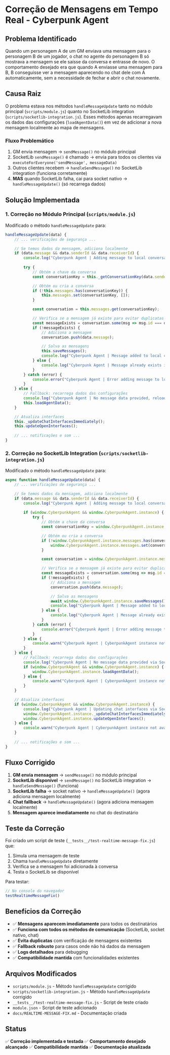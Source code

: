 # Correção de Mensagens em Tempo Real - Cyberpunk Agent

## Problema Identificado

Quando um personagem A de um GM enviava uma mensagem para o personagem B de um jogador, o chat no agente do personagem B só mostrava a mensagem se ele saísse da conversa e entrasse de novo. O comportamento desejado era que quando A enviasse uma mensagem para B, B conseguisse ver a mensagem aparecendo no chat dele com A automaticamente, sem a necessidade de fechar e abrir o chat novamente.

## Causa Raiz

O problema estava nos métodos `handleMessageUpdate` tanto no módulo principal (`scripts/module.js`) quanto no SocketLib integration (`scripts/socketlib-integration.js`). Esses métodos apenas recarregavam os dados das configurações (`loadAgentData()`) em vez de adicionar a nova mensagem localmente ao mapa de mensagens.

### Fluxo Problemático

1. GM envia mensagem → `sendMessage()` no módulo principal
2. SocketLib `sendMessage()` é chamado → envia para todos os clientes via `executeForEveryone('sendMessage', messageData)`
3. Outros clientes recebem → `handleSendMessage()` no SocketLib integration (funciona corretamente)
4. **MAS** quando SocketLib falha, cai para socket nativo → `handleMessageUpdate()` (só recarrega dados)

## Solução Implementada

### 1. Correção no Módulo Principal (`scripts/module.js`)

Modificado o método `handleMessageUpdate` para:

```javascript
handleMessageUpdate(data) {
    // ... verificações de segurança ...

    // Se temos dados da mensagem, adiciona localmente
    if (data.message && data.senderId && data.receiverId) {
        console.log("Cyberpunk Agent | Adding message to local conversation:", data.message);
        
        try {
            // Obtém a chave da conversa
            const conversationKey = this._getConversationKey(data.senderId, data.receiverId);

            // Obtém ou cria a conversa
            if (!this.messages.has(conversationKey)) {
                this.messages.set(conversationKey, []);
            }

            const conversation = this.messages.get(conversationKey);

            // Verifica se a mensagem já existe para evitar duplicatas
            const messageExists = conversation.some(msg => msg.id === data.message.id);
            if (!messageExists) {
                // Adiciona a mensagem
                conversation.push(data.message);

                // Salva as mensagens
                this.saveMessages();
                console.log("Cyberpunk Agent | Message added to local conversation successfully");
            } else {
                console.log("Cyberpunk Agent | Message already exists in conversation, skipping");
            }
        } catch (error) {
            console.error("Cyberpunk Agent | Error adding message to local conversation:", error);
        }
    } else {
        // Fallback: recarrega dados das configurações
        console.log("Cyberpunk Agent | No message data provided, reloading from settings");
        this.loadAgentData();
    }

    // Atualiza interfaces
    this._updateChatInterfacesImmediately();
    this.updateOpenInterfaces();
    
    // ... notificações e som ...
}
```

### 2. Correção no SocketLib Integration (`scripts/socketlib-integration.js`)

Modificado o método `handleMessageUpdate` para:

```javascript
async function handleMessageUpdate(data) {
    // ... verificações de segurança ...

    // Se temos dados da mensagem, adiciona localmente
    if (data.message && data.senderId && data.receiverId) {
        console.log("Cyberpunk Agent | Adding message to local conversation via SocketLib:", data.message);
        
        if (window.CyberpunkAgent && window.CyberpunkAgent.instance) {
            try {
                // Obtém a chave da conversa
                const conversationKey = window.CyberpunkAgent.instance._getConversationKey(data.senderId, data.receiverId);

                // Obtém ou cria a conversa
                if (!window.CyberpunkAgent.instance.messages.has(conversationKey)) {
                    window.CyberpunkAgent.instance.messages.set(conversationKey, []);
                }

                const conversation = window.CyberpunkAgent.instance.messages.get(conversationKey);

                // Verifica se a mensagem já existe para evitar duplicatas
                const messageExists = conversation.some(msg => msg.id === data.message.id);
                if (!messageExists) {
                    // Adiciona a mensagem
                    conversation.push(data.message);

                    // Salva as mensagens
                    await window.CyberpunkAgent.instance.saveMessages();
                    console.log("Cyberpunk Agent | Message added to local conversation via SocketLib successfully");
                } else {
                    console.log("Cyberpunk Agent | Message already exists in conversation via SocketLib, skipping");
                }
            } catch (error) {
                console.error("Cyberpunk Agent | Error adding message to local conversation via SocketLib:", error);
            }
        } else {
            console.warn("Cyberpunk Agent | CyberpunkAgent instance not available for message addition");
        }
    } else {
        // Fallback: recarrega dados das configurações
        console.log("Cyberpunk Agent | No message data provided via SocketLib, reloading from settings");
        if (window.CyberpunkAgent && window.CyberpunkAgent.instance) {
            window.CyberpunkAgent.instance.loadAgentData();
        } else {
            console.warn("Cyberpunk Agent | CyberpunkAgent instance not available for data reload");
        }
    }

    // Atualiza interfaces
    if (window.CyberpunkAgent && window.CyberpunkAgent.instance) {
        console.log("Cyberpunk Agent | Updating chat interfaces via SocketLib...");
        window.CyberpunkAgent.instance._updateChatInterfacesImmediately();
        window.CyberpunkAgent.instance.updateOpenInterfaces();
    } else {
        console.warn("Cyberpunk Agent | CyberpunkAgent instance not available for interface update");
    }
    
    // ... notificações e som ...
}
```

## Fluxo Corrigido

1. **GM envia mensagem** → `sendMessage()` no módulo principal
2. **SocketLib disponível** → `sendMessage()` no SocketLib integration → `handleSendMessage()` (funciona)
3. **SocketLib falha** → socket nativo → `handleMessageUpdate()` (agora adiciona mensagem localmente)
4. **Chat fallback** → `handleMessageUpdate()` (agora adiciona mensagem localmente)
5. **Mensagem aparece imediatamente** no chat do destinatário

## Teste da Correção

Foi criado um script de teste (`__tests__/test-realtime-message-fix.js`) que:

1. Simula uma mensagem de teste
2. Chama `handleMessageUpdate` diretamente
3. Verifica se a mensagem foi adicionada à conversa
4. Testa o SocketLib se disponível

Para testar:
```javascript
// No console do navegador
testRealtimeMessageFix()
```

## Benefícios da Correção

- ✅ **Mensagens aparecem imediatamente** para todos os destinatários
- ✅ **Funciona com todos os métodos de comunicação** (SocketLib, socket nativo, chat)
- ✅ **Evita duplicatas** com verificação de mensagens existentes
- ✅ **Fallback robusto** para casos onde não há dados da mensagem
- ✅ **Logs detalhados** para debugging
- ✅ **Compatibilidade mantida** com funcionalidades existentes

## Arquivos Modificados

- `scripts/module.js` - Método `handleMessageUpdate` corrigido
- `scripts/socketlib-integration.js` - Método `handleMessageUpdate` corrigido
- `__tests__/test-realtime-message-fix.js` - Script de teste criado
- `module.json` - Script de teste adicionado
- `docs/REALTIME-MESSAGE-FIX.md` - Documentação criada

## Status

✅ **Correção implementada e testada**
✅ **Comportamento desejado alcançado**
✅ **Compatibilidade mantida**
✅ **Documentação atualizada** 